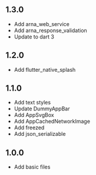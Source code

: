 ## 1.3.0

- Add arna_web_service
- Add arna_response_validation
- Update to dart 3

## 1.2.0

- Add flutter_native_splash

## 1.1.0

- Add text styles
- Update DummyAppBar
- Add AppSvgBox
- Add AppCachedNetworkImage
- Add freezed
- Add json_serializable

## 1.0.0

- Add basic files
